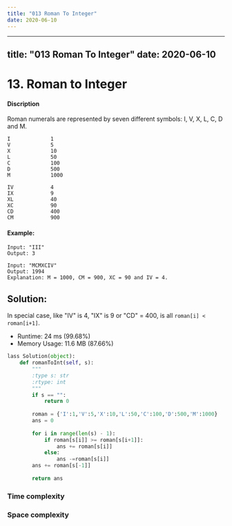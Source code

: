 ```yaml
---
title: "013 Roman To Integer"
date: 2020-06-10
---
```


---
title: "013 Roman To Integer"
date: 2020-06-10
---

# 13. Roman to Integer

#### Discription

Roman numerals are represented by seven different symbols: I, V, X, L, C, D and M.

```
I             1
V             5
X             10
L             50
C             100
D             500
M             1000

IV            4
IX            9
XL            40
XC            90
CD            400
CM            900
```

#### Example:

```
Input: "III"
Output: 3

Input: "MCMXCIV"
Output: 1994
Explanation: M = 1000, CM = 900, XC = 90 and IV = 4.
```

## Solution:

In special case, like "IV" is 4, "IX" is 9 or "CD" = 400, is all `roman[i] < roman[i+1]`.  

- Runtime: 24 ms (99.68%)
- Memory Usage: 11.6 MB (87.66%)

```python
lass Solution(object):
    def romanToInt(self, s):
        """
        :type s: str
        :rtype: int
        """
        if s == "":
            return 0
        
        roman = {'I':1,'V':5,'X':10,'L':50,'C':100,'D':500,'M':1000}
        ans = 0
        
        for i in range(len(s) - 1):
            if roman[s[i]] >= roman[s[i+1]]:
                ans += roman[s[i]]
            else:
                ans -=roman[s[i]]
        ans += roman[s[-1]]
        
        return ans
```

### Time complexity

### Space complexity
